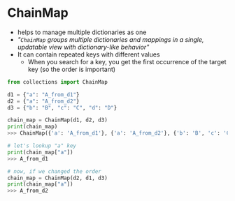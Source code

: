 # ChainMap

- helps to manage multiple dictionaries as one
- _"`ChainMap` groups multiple dictionaries and mappings in a single, updatable view with dictionary-like behavior"_
- It can contain repeated keys with different values
  - When you search for a key, you get the first occurrence of the target key (so the order is important)
 
```python
from collections import ChainMap

d1 = {"a": "A_from_d1"}
d2 = {"a": "A_from_d2"}
d3 = {"b": "B", "c": "C", "d": "D"}

chain_map = ChainMap(d1, d2, d3)
print(chain_map)
>>> ChainMap({'a': 'A_from_d1'}, {'a': 'A_from_d2'}, {'b': 'B', 'c': 'C', 'd': 'D'})

# let's lookup "a" key
print(chain_map["a"])
>>> A_from_d1

# now, if we changed the order
chain_map = ChainMap(d2, d1, d3)
print(chain_map["a"])
>>> A_from_d2
```
